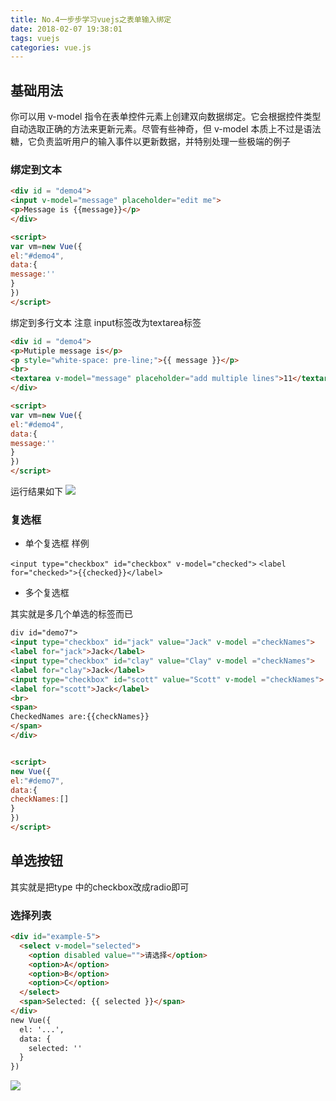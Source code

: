 ```yaml
---
title: No.4一步步学习vuejs之表单输入绑定
date: 2018-02-07 19:38:01
tags: vuejs
categories: vue.js
---
```

## 基础用法
你可以用 v-model 指令在表单控件元素上创建双向数据绑定。它会根据控件类型自动选取正确的方法来更新元素。尽管有些神奇，但 v-model 本质上不过是语法糖，它负责监听用户的输入事件以更新数据，并特别处理一些极端的例子


### 绑定到文本
```html
<div id = "demo4">
<input v-model="message" placeholder="edit me">
<p>Message is {{message}}</p>
</div>

<script>
var vm=new Vue({
el:"#demo4",
data:{
message:''
}
})
</script>
```

绑定到多行文本
注意
input标签改为textarea标签
```html
<div id = "demo4">
<p>Mutiple message is</p>
<p style="white-space: pre-line;">{{ message }}</p>
<br>
<textarea v-model="message" placeholder="add multiple lines">11</textarea>
</div>

<script>
var vm=new Vue({
el:"#demo4",
data:{
message:''
}
})
</script>
```

运行结果如下
![](https://i.imgur.com/m0Ibq6h.png)

### 复选框
- 单个复选框 样例


`<input type="checkbox" id="checkbox" v-model="checked">`
`<label for="checked>">{{checked}}</label>`


- 多个复选框

其实就是多几个单选的标签而已

```html
div id="demo7">
<input type="checkbox" id="jack" value="Jack" v-model ="checkNames">
<label for="jack">Jack</label>
<input type="checkbox" id="clay" value="Clay" v-model ="checkNames">
<label for="clay">Jack</label>
<input type="checkbox" id="scott" value="Scott" v-model ="checkNames">
<label for="scott">Jack</label>
<br>
<span>
CheckedNames are:{{checkNames}}
</span>
</div>


<script>
new Vue({
el:"#demo7",
data:{
checkNames:[]
}
})
</script>
```
## 单选按钮
其实就是把type 中的checkbox改成radio即可
### 选择列表

```html
<div id="example-5">
  <select v-model="selected">
    <option disabled value="">请选择</option>
    <option>A</option>
    <option>B</option>
    <option>C</option>
  </select>
  <span>Selected: {{ selected }}</span>
</div>
new Vue({
  el: '...',
  data: {
    selected: ''
  }
})
```


![](https://i.imgur.com/kceLknJ.png)